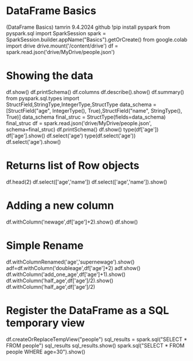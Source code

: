 # DataFrame Basics
(DataFrame Basics) tamrin 9.4.2024 github
!pip install pyspark
from pyspark.sql import SparkSession
spark = SparkSession.builder.appName("Basics").getOrCreate()
from google.colab import drive
drive.mount('/content/drive')
df = spark.read.json('drive/MyDrive/people.json')
# Showing the data
df.show()
df.printSchema()
df.columns
df.describe().show()
df.summary()
from pyspark.sql.types import StructField,StringType,IntegerType,StructType
data_schema = [StructField("age", IntegerType(), True),StructField("name", StringType(), True)]
data_schema
final_struc = StructType(fields=data_schema)
final_struc
df = spark.read.json('drive/MyDrive/people.json', schema=final_struc)
df.printSchema()
df.show()
type(df['age'])
df['age'].show()
df.select('age')
type(df.select('age'))
df.select('age').show()
# Returns list of Row objects
df.head(2)
df.select(['age','name'])
df.select(['age','name']).show()
# Adding a new column
df.withColumn('newage',df['age']+2).show()
df.show()
# Simple Rename
df.withColumnRenamed('age','supernewage').show()
adf=df.withColumn('doubleage',df['age']*2)
adf.show()
df.withColumn('add_one_age',df['age']+1).show()
df.withColumn('half_age',df['age']/2).show()
df.withColumn('half_age',df['age']/2)
# Register the DataFrame as a SQL temporary view
df.createOrReplaceTempView("people")
sql_results = spark.sql("SELECT * FROM people")
sql_results
sql_results.show()
spark.sql("SELECT * FROM people WHERE age=30").show()
